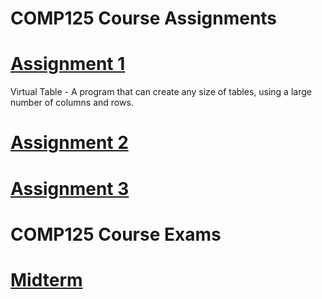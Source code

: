 # COMP125 Course Assignments

# [Assignment 1](Assignment01)
Virtual Table - A program that can create any size of tables, using a large number of columns and rows.
# [Assignment 2](Assignment02)
# [Assignment 3](Assignment03)

# COMP125 Course Exams
# [Midterm](Midterm)